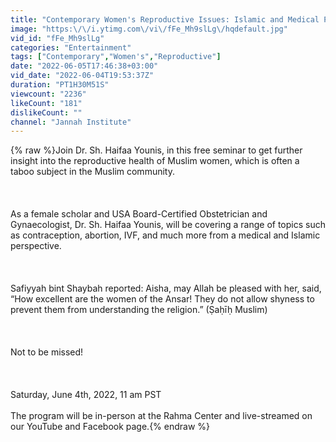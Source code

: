```yaml
---
title: "Contemporary Women's Reproductive Issues: Islamic and Medical Perspective"
image: "https:\/\/i.ytimg.com\/vi\/fFe_Mh9slLg\/hqdefault.jpg"
vid_id: "fFe_Mh9slLg"
categories: "Entertainment"
tags: ["Contemporary","Women's","Reproductive"]
date: "2022-06-05T17:46:38+03:00"
vid_date: "2022-06-04T19:53:37Z"
duration: "PT1H30M51S"
viewcount: "2236"
likeCount: "181"
dislikeCount: ""
channel: "Jannah Institute"
---
```

{% raw %}Join Dr. Sh. Haifaa Younis, in this free seminar to get further insight into the reproductive health of Muslim women, which is often a taboo subject in the Muslim community.<br /><br /><br /><br />As a female scholar and USA Board-Certified Obstetrician and Gynaecologist, Dr. Sh. Haifaa Younis, will be covering a range of topics such as contraception, abortion, IVF, and much more from a medical and Islamic perspective.<br /><br /><br /><br />Safiyyah bint Shaybah reported: Aisha, may Allah be pleased with her, said, “How excellent are the women of the Ansar! They do not allow shyness to prevent them from understanding the religion.” (Ṣaḥīḥ Muslim)<br /><br /><br /><br />Not to be missed!<br /><br /><br /><br />Saturday, June 4th, 2022, 11 am PST<br /><br />The program will be in-person at the Rahma Center and live-streamed on our YouTube and Facebook page.{% endraw %}
